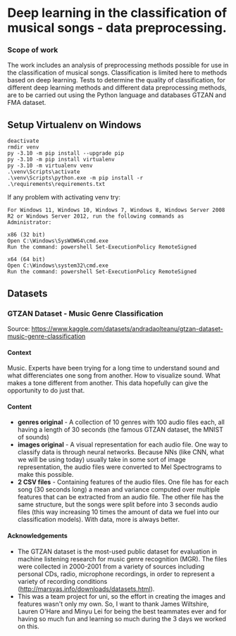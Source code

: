 # Deep learning in the classification of musical songs - data preprocessing.

### Scope of work

The work includes an analysis of preprocessing methods possible for use in the classification of musical songs. Classification is limited here to methods based on deep learning. Tests to determine the quality of classification, for different deep learning methods and different data preprocessing methods, are to be carried out using the Python language and databases GTZAN and FMA dataset.

## Setup Virtualenv on Windows

```console
deactivate
rmdir venv
py -3.10 -m pip install --upgrade pip
py -3.10 -m pip install virtualenv
py -3.10 -m virtualenv venv
.\venv\Scripts\activate
.\venv\Scripts\python.exe -m pip install -r .\requirements\requirements.txt
```

If any problem with activating venv try: 

```
For Windows 11, Windows 10, Windows 7, Windows 8, Windows Server 2008 R2 or Windows Server 2012, run the following commands as Administrator:

x86 (32 bit)
Open C:\Windows\SysWOW64\cmd.exe
Run the command: powershell Set-ExecutionPolicy RemoteSigned

x64 (64 bit)
Open C:\Windows\system32\cmd.exe
Run the command: powershell Set-ExecutionPolicy RemoteSigned
```

## Datasets

### GTZAN Dataset - Music Genre Classification

Source: https://www.kaggle.com/datasets/andradaolteanu/gtzan-dataset-music-genre-classification

#### Context

Music. Experts have been trying for a long time to understand sound and what differenciates one song from another. How to visualize sound. What makes a tone different from another.
This data hopefully can give the opportunity to do just that.

#### Content
- **genres original** - A collection of 10 genres with 100 audio files each, all having a length of 30 seconds (the famous GTZAN dataset, the MNIST of sounds)
- **images original** - A visual representation for each audio file. One way to classify data is through neural networks. Because NNs (like CNN, what we will be using today) usually take in some sort of image representation, the audio files were converted to Mel Spectrograms to make this possible.
- **2 CSV files** - Containing features of the audio files. One file has for each song (30 seconds long) a mean and variance computed over multiple features that can be extracted from an audio file. The other file has the same structure, but the songs were split before into 3 seconds audio files (this way increasing 10 times the amount of data we fuel into our classification models). With data, more is always better.

#### Acknowledgements

- The GTZAN dataset is the most-used public dataset for evaluation in machine listening research for music genre recognition (MGR). The files were collected in 2000-2001 from a variety of sources including personal CDs, radio, microphone recordings, in order to represent a variety of recording conditions (http://marsyas.info/downloads/datasets.html).
- This was a team project for uni, so the effort in creating the images and features wasn't only my own. So, I want to thank James Wiltshire, Lauren O'Hare and Minyu Lei for being the best teammates ever and for having so much fun and learning so much during the 3 days we worked on this.
